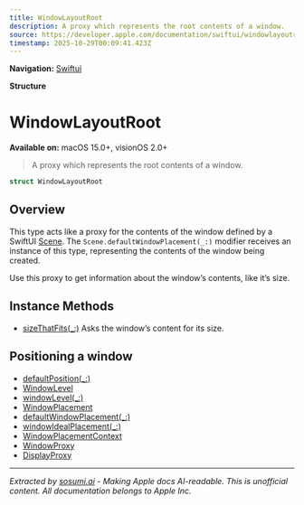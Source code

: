 ```yaml
---
title: WindowLayoutRoot
description: A proxy which represents the root contents of a window.
source: https://developer.apple.com/documentation/swiftui/windowlayoutroot
timestamp: 2025-10-29T00:09:41.423Z
---
```


**Navigation:** [Swiftui](/documentation/swiftui)

**Structure**

# WindowLayoutRoot

**Available on:** macOS 15.0+, visionOS 2.0+

> A proxy which represents the root contents of a window.

```swift
struct WindowLayoutRoot
```

## Overview

This type acts like a proxy for the contents of the window defined by a SwiftUI [Scene](/documentation/swiftui/scene). The `Scene.defaultWindowPlacement(_:)` modifier receives an instance of this type, representing the contents of the window being created.

Use this proxy to get information about the window’s contents, like it’s size.

## Instance Methods

- [sizeThatFits(_:)](/documentation/swiftui/windowlayoutroot/sizethatfits(_:)) Asks the window’s content for its size.

## Positioning a window

- [defaultPosition(_:)](/documentation/swiftui/scene/defaultposition(_:))
- [WindowLevel](/documentation/swiftui/windowlevel)
- [windowLevel(_:)](/documentation/swiftui/scene/windowlevel(_:))
- [WindowPlacement](/documentation/swiftui/windowplacement)
- [defaultWindowPlacement(_:)](/documentation/swiftui/scene/defaultwindowplacement(_:))
- [windowIdealPlacement(_:)](/documentation/swiftui/scene/windowidealplacement(_:))
- [WindowPlacementContext](/documentation/swiftui/windowplacementcontext)
- [WindowProxy](/documentation/swiftui/windowproxy)
- [DisplayProxy](/documentation/swiftui/displayproxy)

---

*Extracted by [sosumi.ai](https://sosumi.ai) - Making Apple docs AI-readable.*
*This is unofficial content. All documentation belongs to Apple Inc.*
